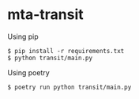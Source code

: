# mta-transit

Using pip

    $ pip install -r requirements.txt
    $ python transit/main.py

Using poetry

    $ poetry run python transit/main.py
